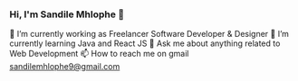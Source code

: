 ### Hi, I'm Sandile Mhlophe 👋

🔭 I’m currently working as Freelancer Software Developer & Designer
🌱 I’m currently learning Java and React JS
💬 Ask me about anything related to Web Development
📫 How to reach me on gmail sandilemhlophe9@gmail.com


<!--
**mhlophe/mhlophe** is a ✨ _special_ ✨ repository because its `README.md` (this file) appears on your GitHub profile.

Here are some ideas to get you started:

- 🔭 I’m currently working on ...
- 🌱 I’m currently learning ...
- 👯 I’m looking to collaborate on ...
- 🤔 I’m looking for help with ...
- 💬 Ask me about ...
- 📫 How to reach me: ...
- 😄 Pronouns: ...
- ⚡ Fun fact: ...
-->
